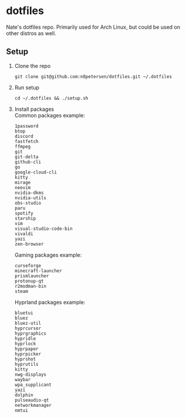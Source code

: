 # dotfiles
Nate's dotfiles repo. Primarily used for Arch Linux, but could be used on other distros as well.

## Setup
1. Clone the repo  
   ```
   git clone git@github.com:n8petersen/dotfiles.git ~/.dotfiles
   ```
3. Run setup  
   ```
   cd ~/.dotfiles && ./setup.sh
   ```
   
5. Install packages  
   Common packages example:
   ```
   1password
   btop
   discord
   fastfetch
   ffmpeg
   git
   git-delta
   github-cli
   go
   google-cloud-cli
   kitty
   mirage
   neovim
   nvidia-dkms
   nvidia-utils
   obs-studio
   paru
   spotify
   starship
   vim
   visual-studio-code-bin
   vivaldi
   yazi
   zen-browser
   ```
    
   Gaming packages example:
   ```
   curseforge
   minecraft-launcher
   prismlauncher
   protonup-qt
   r2modman-bin
   steam
   ```

   Hyprland packages example:
   ```
   bluetui
   bluez
   bluez-util
   hyprcursor
   hyprgraphics
   hypridle
   hyprlock
   hyprpaper
   hyprpicker
   hyprshot
   hyprutils
   kitty
   nwg-displays
   waybar
   wpa_supplicant
   yazi
   dolphin
   pulseaudio-qt
   networkmanager
   nmtui
   ```
